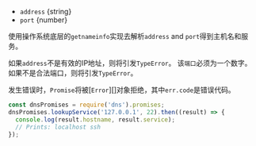 <!-- YAML
added: v10.6.0
-->

* `address` {string}
* `port` {number}

使用操作系统底层的`getnameinfo`实现去解析`address` and `port`得到主机名和服务。

如果`address`不是有效的IP地址，则将引发`TypeError`。 该`端口`必须为一个数字。 如果不是合法端口，则将引发`TypeError`。

发生错误时，`Promise`将被[`Error`][]对象拒绝，其中`err.code`是错误代码。



```js
const dnsPromises = require('dns').promises;
dnsPromises.lookupService('127.0.0.1', 22).then((result) => {
  console.log(result.hostname, result.service);
  // Prints: localhost ssh
});
```

